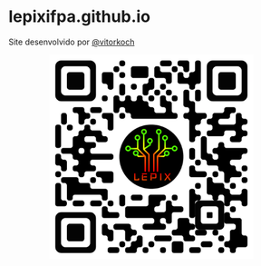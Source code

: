 # lepixifpa.github.io

Site desenvolvido por [@vitorkoch](https://github.com/vitorkoch)
<div align="center">
<img src="qrcode.png" width="360px">
</div>
